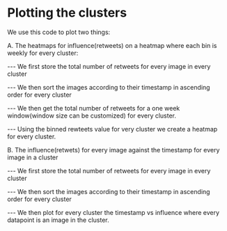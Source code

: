 # Plotting the clusters 

We use this code to plot two things:

A. The heatmaps for influence(retweets) on a heatmap where each bin is weekly for every cluster:

--- We first store the total number of retweets for every image in every cluster

--- We then sort the images according to their timestamp in ascending order for every cluster

--- We then get the total number of retweets for a one week window(window size can be customized) for every cluster.

--- Using the binned rewteets value for very cluster we create a heatmap for every cluster. 


B. The influence(retwets) for every image against the timestamp for every image in a cluster

--- We first store the total number of retweets for every image in every cluster

--- We then sort the images according to their timestamp in ascending order for every cluster

--- We then plot for every cluster the timestamp vs influence where every datapoint is an image in the cluster.  

